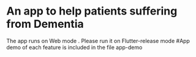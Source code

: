 # An app to help patients suffering from Dementia 
The app runs on Web mode . Please run it on Flutter-release mode 
#App demo of each feature is included in the file app-demo

